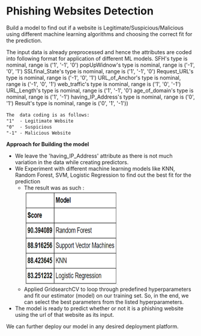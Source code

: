 # Phishing Websites Detection
Build a model to find out if a website is Legitimate/Suspicious/Malicious using different machine learning algorithms and choosing the correct fit for the prediction.

The input data is already preprocessed and hence the attributes are coded into following format for application of different ML models.
 	SFH's type is nominal, range is ('1', '-1', '0')
 	popUpWidnow's type is nominal, range is ('-1', '0', '1')
 	SSLfinal_State's type is nominal, range is ('1', '-1', '0')
 	Request_URL's type is nominal, range is ('-1', '0', '1')
 	URL_of_Anchor's type is nominal, range is ('-1', '0', '1')
 	web_traffic's type is nominal, range is ('1', '0', '-1')
 	URL_Length's type is nominal, range is ('1', '-1', '0')
 	age_of_domain's type is nominal, range is ('1', '-1')
 	having_IP_Address's type is nominal, range is ('0', '1')
 	Result's type is nominal, range is ('0', '1', '-1'))

    The  data coding is as follows:
    "1"  - Legitimate Website
    "0"  - Suspicious
    "-1" - Malicious Website


**Approach for Building the model**
   - We leave the 'having_IP_Address' attribute as there is not much variation in the data while creating predictors.
   - We Experiment with different machine learning models like KNN, Random Forest, SVM, Logistic Regression to find out the best fit for the prediction
     - The result was as such :  
       <img src="https://github.com/itsakansharawat/Phising-Website-Detection-System/blob/main/result.PNG" width="250" height="250" />  
     -  Applied GridsearchCV to loop through predefined hyperparameters and fit our estimator (model) on our training set. So, in the end, we can select the best parameters from the listed hyperparameters.
   - The model is ready to predict whether or not it is a phishing website using the url of that website as its input.

 We can further deploy our model in any desired deployment platform.

